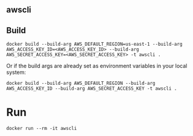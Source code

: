 ## awscli

## Build

```
docker build --build-arg AWS_DEFAULT_REGION=us-east-1 --build-arg AWS_ACCESS_KEY_ID=<AWS_ACCESS_KEY_ID> --build-arg AWS_SECRET_ACCESS_KEY=<AWS_SECRET_ACCESS_KEY> -t awscli .
```

Or if the build args are already set as environment variables in your local system:

```
docker build --build-arg AWS_DEFAULT_REGION --build-arg AWS_ACCESS_KEY_ID --build-arg AWS_SECRET_ACCESS_KEY -t awscli .
```

# Run

```
docker run --rm -it awscli
```
